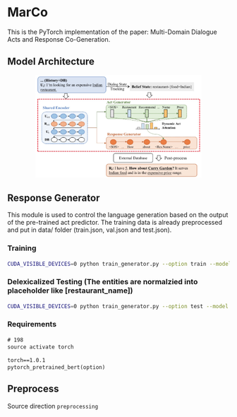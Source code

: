 # MarCo

This is the PyTorch implementation of the paper: Multi-Domain Dialogue Acts and Response Co-Generation.

## Model Architecture
<p align="center">
<img src="resource/marco.png" width="75%" />
</p>

## Response Generator

This module is used to control the language generation based on the output of the pre-trained act predictor. The training data is already preprocessed and put in data/ folder (train.json, val.json and test.json).

### Training

```bash
CUDA_VISIBLE_DEVICES=0 python train_generator.py --option train --model model/ --batch_size 384 --max_seq_length 60
```

### Delexicalized Testing (The entities are normalzied into placeholder like [restaurant_name])

```bash
CUDA_VISIBLE_DEVICES=0 python train_generator.py --option test --model model/XXX --batch_size 512 --max_seq_length 60
```

### Requirements

```
# 198
source activate torch
```

```
torch==1.0.1
pytorch_pretrained_bert(option)
```


## Preprocess

Source direction `preprocessing`